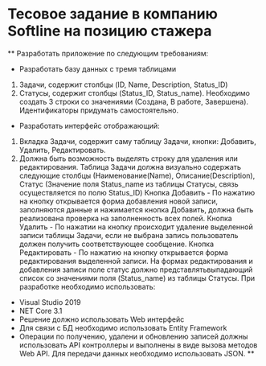 # Тесовое задание в компанию Softline на позицию стажера

** Разработать приложение по следующим требованиям:
- Разработать базу данных с тремя таблицами
1. Задачи, содержит столбцы (ID, Name, Description, Status_ID)
2. Статусы, содержит столбцы (Status_ID, Status_name). Необходимо создать 3 строки со
значениями (Создана, В работе, Завершена). Идентификаторы придумать самостоятельно.
- Разработать интерфейс отображающий:
1. Вкладка Задачи, содержит саму таблицу Задачи, кнопки: Добавить, Удалить, Редактировать.
2. Должна быть возможность выделять строку для удаления или
редактирования.
Таблица Задачи должна визуально содержать следующие столбцы (Наименование(Name),
Описание(Description), Статус (Значение поля Status_name из таблицы Статусы, связь
осуществляется по полю Status_ID)
Кнопка Добавить - По нажатию на кнопку открывается форма добавления новой записи,
заполняются данные и нажимается кнопка Добавить, должна быть реализована проверка на
заполненность всех полей.
Кнопка Удалить - По нажатии на кнопку происходит удаление выделенной записи таблицы Задачи,
если не выбрана запись пользователь должен получить соответствующее сообщение.
Кнопка Редактировать - По нажатию на кнопку открывается форма редактирования выделенной записи.
На формах редактирования и добавления записи поле статус должно
представлятьвыпадающий список со значениями поля (Status_name) из таблицы Статусы.
При разработке необходимо использовать:
- Visual Studio 2019
- NET Core 3.1
- Решение должно использовать Web интерфейс
- Для связи с БД необходимо использовать Entity Framework
- Операции по получению, удалени и обновлению записей должны использовать API
контроллеры и выполнены в виде вызова методов Web API. Для передачи данных
необходимо использовать JSON.
**
